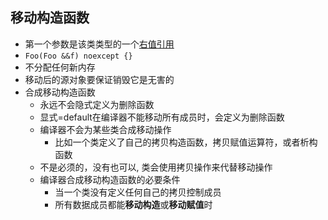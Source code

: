 ## 移动构造函数

- 第一个参数是该类类型的一个[右值引用](c++_rvalue_reference.md)
- `Foo(Foo &&f) noexcept {}`
- 不分配任何新内存
- 移动后的源对象要保证销毁它是无害的
- 合成移动构造函数
  - 永远不会隐式定义为删除函数
  - 显式=default在编译器不能移动所有成员时，会定义为删除函数
  - 编译器不会为某些类合成移动操作
    - 比如一个类定义了自己的拷贝构造函数，拷贝赋值运算符，或者析构函数
  - 不是必须的，没有也可以, 类会使用拷贝操作来代替移动操作
  - 编译器合成移动构造函数的必要条件
    - 当一个类没有定义任何自己的拷贝控制成员 
    - 所有数据成员都能**移动构造**或**移动赋值**时